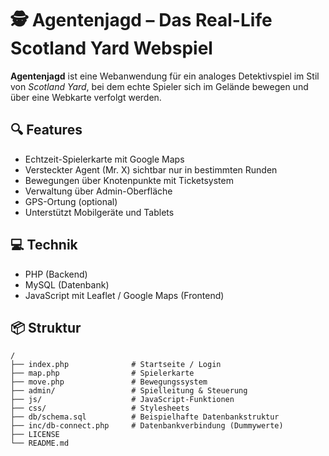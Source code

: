 # 🕵️ Agentenjagd – Das Real-Life Scotland Yard Webspiel

**Agentenjagd** ist eine Webanwendung für ein analoges Detektivspiel im Stil von *Scotland Yard*, bei dem echte Spieler sich im Gelände bewegen und über eine Webkarte verfolgt werden.

## 🔍 Features

- Echtzeit-Spielerkarte mit Google Maps
- Versteckter Agent (Mr. X) sichtbar nur in bestimmten Runden
- Bewegungen über Knotenpunkte mit Ticketsystem
- Verwaltung über Admin-Oberfläche
- GPS-Ortung (optional)
- Unterstützt Mobilgeräte und Tablets

## 💻 Technik

- PHP (Backend)
- MySQL (Datenbank)
- JavaScript mit Leaflet / Google Maps (Frontend)

## 📦 Struktur

```text
/
├── index.php              # Startseite / Login
├── map.php                # Spielerkarte
├── move.php               # Bewegungssystem
├── admin/                 # Spielleitung & Steuerung
├── js/                    # JavaScript-Funktionen
├── css/                   # Stylesheets
├── db/schema.sql          # Beispielhafte Datenbankstruktur
├── inc/db-connect.php     # Datenbankverbindung (Dummywerte)
├── LICENSE
└── README.md
